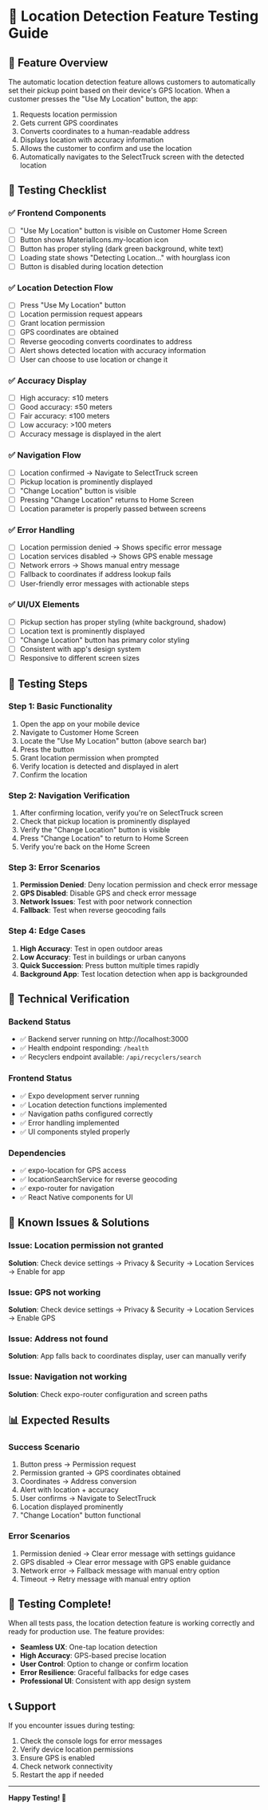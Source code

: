 # 🧭 Location Detection Feature Testing Guide

## 🎯 Feature Overview
The automatic location detection feature allows customers to automatically set their pickup point based on their device's GPS location. When a customer presses the "Use My Location" button, the app:

1. Requests location permission
2. Gets current GPS coordinates
3. Converts coordinates to a human-readable address
4. Displays location with accuracy information
5. Allows the customer to confirm and use the location
6. Automatically navigates to the SelectTruck screen with the detected location

## 🧪 Testing Checklist

### ✅ Frontend Components
- [ ] "Use My Location" button is visible on Customer Home Screen
- [ ] Button shows MaterialIcons.my-location icon
- [ ] Button has proper styling (dark green background, white text)
- [ ] Loading state shows "Detecting Location..." with hourglass icon
- [ ] Button is disabled during location detection

### ✅ Location Detection Flow
- [ ] Press "Use My Location" button
- [ ] Location permission request appears
- [ ] Grant location permission
- [ ] GPS coordinates are obtained
- [ ] Reverse geocoding converts coordinates to address
- [ ] Alert shows detected location with accuracy information
- [ ] User can choose to use location or change it

### ✅ Accuracy Display
- [ ] High accuracy: ≤10 meters
- [ ] Good accuracy: ≤50 meters  
- [ ] Fair accuracy: ≤100 meters
- [ ] Low accuracy: >100 meters
- [ ] Accuracy message is displayed in the alert

### ✅ Navigation Flow
- [ ] Location confirmed → Navigate to SelectTruck screen
- [ ] Pickup location is prominently displayed
- [ ] "Change Location" button is visible
- [ ] Pressing "Change Location" returns to Home Screen
- [ ] Location parameter is properly passed between screens

### ✅ Error Handling
- [ ] Location permission denied → Shows specific error message
- [ ] Location services disabled → Shows GPS enable message
- [ ] Network errors → Shows manual entry message
- [ ] Fallback to coordinates if address lookup fails
- [ ] User-friendly error messages with actionable steps

### ✅ UI/UX Elements
- [ ] Pickup section has proper styling (white background, shadow)
- [ ] Location text is prominently displayed
- [ ] "Change Location" button has primary color styling
- [ ] Consistent with app's design system
- [ ] Responsive to different screen sizes

## 📱 Testing Steps

### Step 1: Basic Functionality
1. Open the app on your mobile device
2. Navigate to Customer Home Screen
3. Locate the "Use My Location" button (above search bar)
4. Press the button
5. Grant location permission when prompted
6. Verify location is detected and displayed in alert
7. Confirm the location

### Step 2: Navigation Verification
1. After confirming location, verify you're on SelectTruck screen
2. Check that pickup location is prominently displayed
3. Verify the "Change Location" button is visible
4. Press "Change Location" to return to Home Screen
5. Verify you're back on the Home Screen

### Step 3: Error Scenarios
1. **Permission Denied**: Deny location permission and check error message
2. **GPS Disabled**: Disable GPS and check error message
3. **Network Issues**: Test with poor network connection
4. **Fallback**: Test when reverse geocoding fails

### Step 4: Edge Cases
1. **High Accuracy**: Test in open outdoor areas
2. **Low Accuracy**: Test in buildings or urban canyons
3. **Quick Succession**: Press button multiple times rapidly
4. **Background App**: Test location detection when app is backgrounded

## 🔧 Technical Verification

### Backend Status
- ✅ Backend server running on http://localhost:3000
- ✅ Health endpoint responding: `/health`
- ✅ Recyclers endpoint available: `/api/recyclers/search`

### Frontend Status
- ✅ Expo development server running
- ✅ Location detection functions implemented
- ✅ Navigation paths configured correctly
- ✅ Error handling implemented
- ✅ UI components styled properly

### Dependencies
- ✅ expo-location for GPS access
- ✅ locationSearchService for reverse geocoding
- ✅ expo-router for navigation
- ✅ React Native components for UI

## 🐛 Known Issues & Solutions

### Issue: Location permission not granted
**Solution**: Check device settings → Privacy & Security → Location Services → Enable for app

### Issue: GPS not working
**Solution**: Check device settings → Privacy & Security → Location Services → Enable GPS

### Issue: Address not found
**Solution**: App falls back to coordinates display, user can manually verify

### Issue: Navigation not working
**Solution**: Check expo-router configuration and screen paths

## 📊 Expected Results

### Success Scenario
1. Button press → Permission request
2. Permission granted → GPS coordinates obtained
3. Coordinates → Address conversion
4. Alert with location + accuracy
5. User confirms → Navigate to SelectTruck
6. Location displayed prominently
7. "Change Location" button functional

### Error Scenarios
1. Permission denied → Clear error message with settings guidance
2. GPS disabled → Clear error message with GPS enable guidance
3. Network error → Fallback message with manual entry option
4. Timeout → Retry message with manual entry option

## 🎉 Testing Complete!

When all tests pass, the location detection feature is working correctly and ready for production use. The feature provides:

- **Seamless UX**: One-tap location detection
- **High Accuracy**: GPS-based precise location
- **User Control**: Option to change or confirm location
- **Error Resilience**: Graceful fallbacks for edge cases
- **Professional UI**: Consistent with app design system

## 📞 Support

If you encounter issues during testing:
1. Check the console logs for error messages
2. Verify device location permissions
3. Ensure GPS is enabled
4. Check network connectivity
5. Restart the app if needed

---

**Happy Testing! 🚀**
